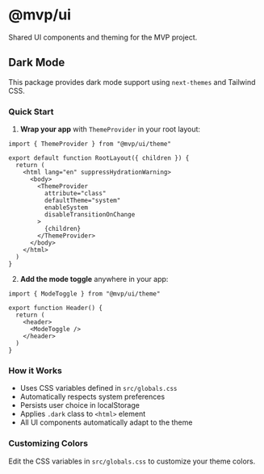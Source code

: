 # @mvp/ui

Shared UI components and theming for the MVP project.

## Dark Mode

This package provides dark mode support using `next-themes` and Tailwind CSS.

### Quick Start

1. **Wrap your app** with `ThemeProvider` in your root layout:

```tsx
import { ThemeProvider } from "@mvp/ui/theme"

export default function RootLayout({ children }) {
  return (
    <html lang="en" suppressHydrationWarning>
      <body>
        <ThemeProvider
          attribute="class"
          defaultTheme="system"
          enableSystem
          disableTransitionOnChange
        >
          {children}
        </ThemeProvider>
      </body>
    </html>
  )
}
```

2. **Add the mode toggle** anywhere in your app:

```tsx
import { ModeToggle } from "@mvp/ui/theme"

export function Header() {
  return (
    <header>
      <ModeToggle />
    </header>
  )
}
```

### How it Works

- Uses CSS variables defined in `src/globals.css`
- Automatically respects system preferences
- Persists user choice in localStorage
- Applies `.dark` class to `<html>` element
- All UI components automatically adapt to the theme

### Customizing Colors

Edit the CSS variables in `src/globals.css` to customize your theme colors.